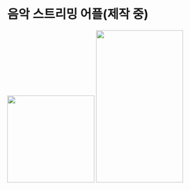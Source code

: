 # 음악 스트리밍 어플(제작 중)

<img src="https://user-images.githubusercontent.com/84216838/157230933-80603c1a-123a-4139-9138-8c7d3a0c7c89.png" width=200 hegiht=200/>
<img src="https://user-images.githubusercontent.com/84216838/157803204-074e7545-ee26-49cc-b823-ae890f86a9c3.png" width=200 height=350/>